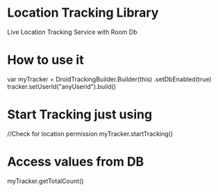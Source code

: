 # Location Tracking Library  #

Live Location Tracking Service with Room Db 


# How to use it #

 var myTracker = DroidTrackingBuilder.Builder(this)
      .setDbEnabled(true)
      tracker.setUserId("anyUserid").build()
      
      
 # Start Tracking just using 
 //Check for location permission 
 myTracker.startTracking()
   
 # Access values from DB 
 myTracker.getTotalCount()
   


